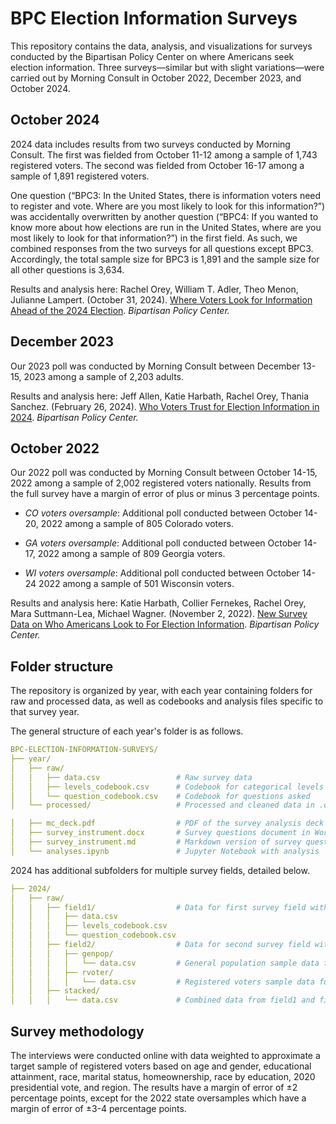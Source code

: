 # BPC Election Information Surveys

This repository contains the data, analysis, and visualizations for surveys conducted by the Bipartisan Policy Center on where Americans seek election information. Three surveys—similar but with slight variations—were carried out by Morning Consult in October 2022, December 2023, and October 2024.

## October 2024

2024 data includes results from two surveys conducted by Morning Consult. The first was fielded from October 11-12 among a sample of 1,743 registered voters. The second was fielded from October 16-17 among a sample of 1,891 registered voters. 

One question (“BPC3: In the United States, there is information voters need to register and vote. Where are you most likely to look for this information?”) was accidentally overwritten by another question (“BPC4: If you wanted to know more about how elections are run in the United States, where are you most likely to look for that information?”) in the first field. As such, we combined responses from the two surveys for all questions except BPC3. Accordingly, the total sample size for BPC3 is 1,891 and the sample size for all other questions is 3,634.

Results and analysis here: Rachel Orey, William T. Adler, Theo Menon, Julianne Lampert. (October 31, 2024). [Where Voters Look for Information Ahead of the 2024 Election](https://bipartisanpolicy.org/blog/where-voters-look-for-information-ahead-of-the-2024-election). _Bipartisan Policy Center._

## December 2023

Our 2023 poll was conducted by Morning Consult between December 13- 15, 2023 among a sample of 2,203 adults.

Results and analysis here: Jeff Allen, Katie Harbath, Rachel Orey, Thania Sanchez. (February 26, 2024). [Who Voters Trust for Election Information in 2024](https://bipartisanpolicy.org/explainer/who-voters-trust-election-information-2024/). _Bipartisan Policy Center._

## October 2022

Our 2022 poll was conducted by Morning Consult between October 14-15, 2022 among a sample of 2,002 registered voters nationally. Results from the full survey have a margin of error of plus or minus 3 percentage points.

* *CO voters oversample*: Additional poll conducted between October 14-20, 2022 among a sample of 805 Colorado voters. 

* *GA voters oversample*: Additional poll conducted between October 14-17, 2022 among a sample of 809 Georgia voters.

* *WI voters oversample*: Additional poll conducted between October 14-24 2022 among a sample of 501 Wisconsin voters.


Results and analysis here: Katie Harbath, Collier Fernekes, Rachel Orey, Mara Suttmann-Lea, Michael Wagner. (November 2, 2022). [New Survey Data on Who Americans Look to For Election Information](https://bipartisanpolicy.org/blog/new-survey-data-election-information/). _Bipartisan Policy Center._



## Folder structure

The repository is organized by year, with each year containing folders for raw and processed data, as well as codebooks and analysis files specific to that survey year.

The general structure of each year's folder is as follows.
``` yml
BPC-ELECTION-INFORMATION-SURVEYS/
├── year/
│   ├── raw/
│   │   ├── data.csv                 # Raw survey data
│   │   ├── levels_codebook.csv      # Codebook for categorical levels
│   │   └── question_codebook.csv    # Codebook for questions asked
│   └── processed/                   # Processed and cleaned data in .csv format

│   ├── mc_deck.pdf                  # PDF of the survey analysis deck provided by Morning Consult
│   ├── survey_instrument.docx       # Survey questions document in Word format
│   ├── survey_instrument.md         # Markdown version of survey questions
│   └── analyses.ipynb               # Jupyter Notebook with analysis
```
2024 has additional subfolders for multiple survey fields, detailed below. 
```yml
├── 2024/
│   ├── raw/
│   │   ├── field1/                  # Data for first survey field with BPC3 overwritten by BPC4 (general population)
│   │   │   ├── data.csv
│   │   │   ├── levels_codebook.csv 
│   │   │   └── question_codebook.csv
│   │   ├── field2/                  # Data for second survey field with corrected BPC3
│   │   │   ├── genpop/              
│   │   │   │   └── data.csv         # General population sample data for field2
│   │   │   ├── rvoter/              
│   │   │   │   └── data.csv         # Registered voters sample data for field2 (filtered and reweighted)
│   │   ├── stacked/                 
│   │   │   └── data.csv             # Combined data from field1 and field2 (registered voters only)

```
## Survey methodology

The interviews were conducted online with data weighted to approximate a target sample of registered voters based on age and gender, educational attainment, race, marital status, homeownership, race by education, 2020 presidential vote, and region. The results have a margin of error of ±2 percentage points, except for the 2022 state oversamples which have a margin of error of ±3-4 percentage points.
